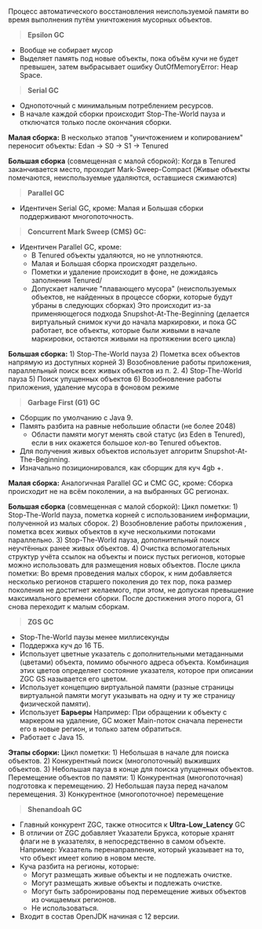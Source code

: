 Процесс автоматического восстановления неиспользуемой памяти во время выполнения путём уничтожения мусорных объектов.

>**Epsilon GC**

- Вообще не собирает мусор
- Выделяет память под новые объекты, пока объём кучи не будет превышен, затем выбрасывает ошибку OutOfMemoryError: Heap Space.

>**Serial GC**

- Однопоточный с минимальным потреблением ресурсов.
- В начале каждой сборки происходит Stop-The-World пауза и отключатся только после окончания сборки.

**Малая сборка:**
	В несколько этапов "уничтожением и копированием" переносит объекты:
	Edan -> S0 -> S1 -> Tenured

**Большая сборка** (совмещенная с малой сборкой):
	Когда в Tenured заканчивается место, проходит Mark-Sweep-Compact (Живые объекты помечаются, неиспользуемые удаляются, оставшиеся сжимаются)

>**Parallel GC**

- Идентичен Serial GC, кроме: Малая и Большая сборки поддерживают многопоточность.

>**Concurrent Mark Sweep (CMS) GC:**

- Идентичен Parallel GC, кроме:
	- В Tenured объекты удаляются, но не уплотняются.
	- Малая и Большая сборка происходят раздельно.
	- Пометки и удаление происходит в фоне, не дожидаясь заполнения Tenured/
	- Допускает наличие "плавающего мусора" (неиспользуемых объектов, не найденных в процессе сборки, которые будут убраны в следующих сборках)
		Это происходит из-за применяющегося подхода Snupshot-At-The-Beginning (делается виртуальный снимок кучи до начала маркировки, и пока GC работает, все объекты, которые были живыми в начале маркировки, остаются живыми на протяжении всего цикла)

**Большая сборка:**
	1) Stop-The-World пауза
	2) Пометка всех объектов напрямую из доступных корней
	3) Возобновление работы приложения, параллельный поиск всех живых объектов из п. 2.
	4) Stop-The-World пауза
	5) Поиск упущенных объектов
	6) Возобновление работы приложения, удаление мусора в фоновом режиме

>**Garbage First (G1) GC**

- Сборщик по умолчанию с Java 9.
- Память разбита на равные небольшие области (не более 2048)
	- Области памяти могут менять свой статус (из Eden в Tenured), если в них окажется большое кол-во Tenured объектов.
- Для получения живых объектов использует алгоритм Snupshot-At-The-Beginning.
- Изначально позиционировался, как сборщик для куч 4gb +.

**Малая сборка:**
	Аналогичная Parallel GC и CMC GC, кроме:
		Сборка происходит не на всём поколении, а на выбранных GC регионах.

**Большая сборка** (совмещенная с малой сборкой):
	Цикл пометки:
		1) Stop-The-World пауза, пометка корней с использованием информации, полученной из малых сборок.
		2) Возобновление работы приложения , пометка всех живых объектов в куче несколькими потоками параллельно.
		3) Stop-The-World пауза, дополнительный поиск неучтённых ранее живых объектов.
		4) Очистка вспомогательных структур учёта ссылок на объекты и поиск пустых регионов, которые можно использовать для размещения новых объектов.
		После цикла пометки:
			Во время проведения малых сборок, к ним добавляется несколько регионов старшего поколения до тех пор, пока размер поколения не достигнет желаемого, при этом, не допуская превышение максимального времени сборки.
		После достижения этого порога, G1 снова переходит к малым сборкам.

>**ZGS GC**

- Stop-The-World паузы менее миллисекунды
- Поддержка куч до 16 ТБ.
- Использует цветные указатель с дополнительными метаданными (цветами) объекта, помимо обычного адреса объекта.
	Комбинация этих цветов определяет состояние указателя, которое при описании ZGC GS называется его цветом.
- Использует концепцию виртуальной памяти (разные страницы виртуальной памяти могут указывать на одну и ту же страницу физической памяти).
- Использует **Барьеры**
	Например:
		При обращении к объекту с маркером на удаление, GC может Main-поток сначала перенести его в новые регион, и только затем обратиться.
- Работает с Java 15.

**Этапы сборки:**
	 Цикл пометки:
		 1) Небольшая в начале для поиска объектов.
		 2) Конкурентный поиск (многопоточный) выживших объектов.
		 3) Небольшая пауза в конце для поиска упущенных объектов.
	Перемещение объектов по памяти:
		1) Конкурентная (многопоточная) подготовка к перемещению.
		2) Небольшая пауза перед началом перемещения.
		3) Конкурентное (многопоточное) перемещение



>**Shenandoah GC**

- Главный конкурент ZGC, также относится к **Ultra-Low_Latency** GC
- В отличии от ZGC добавляет Указатели Брукса, которые хранят флаги не в указателях, в непосредственно в самом объекте.
	Например: 
		Указатель перенаправления, который указывает на то, что объект имеет копию в новом месте.
- Куча разбита на регионы, которые:
	- Могут размещать живые объекты и не подлежать очистке.
	- Могут размещать живые объекты и подлежать очистке.
	- Могут быть забронированы под перемещение живых объектов из очищаемых регионов.
	- Не использоваться.
- Входит в состав OpenJDK начиная с 12 версии.
